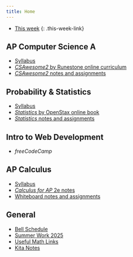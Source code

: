 ```yaml
---
title: Home
---
```


- [This week](./this-week.md)
{: .this-week-link}

## AP Computer Science A

- [Syllabus](./syllabi/ap-csa.md)
- [*CSAwesome2* by Runestone online curriculum](https://runestone.academy/)
- [*CSAwesome2* notes and assignments](./csawesome2/)

## Probability & Statistics

- [Syllabus](./syllabi/prob-and-stats.md)
- [*Statistics* by OpenStax online book](https://openstax.org/details/books/statistics)
- [*Statistics* notes and assignments](./statistics-open-stax/index.md)

## Intro to Web Development

- *freeCodeCamp*

## AP Calculus

- [Syllabus](./syllabi/ap-calc.md)
- [*Calculus for AP* 2e notes](./calc-for-ap-larson/)
- [Whiteboard notes and assignments](https://1drv.ms/o/c/c4097c61e06a2b97/EpojsyS4IFdOp0qZoDZdHikBZAinLWQ3ncbWjBZVKo0vtQ?e=5egVmL)

<!--
- [Differentiation cheat sheet](./misc/differentiation-cheat-sheet.pdf)
- [Integration cheat sheet](./misc/integration-cheat-sheet.pdf)
- [Cram Sheet](./pdfs/ap-calc-cram-sheet.pdf)
-->

## General

- [Bell Schedule](./misc/bell-schedule.md)
- [Summer Work 2025](./misc/summer-work.md)
- [Useful Math Links](./misc/math-links.md)
- [Kita Notes](https://wkurzius.github.io/kita-notes/)
